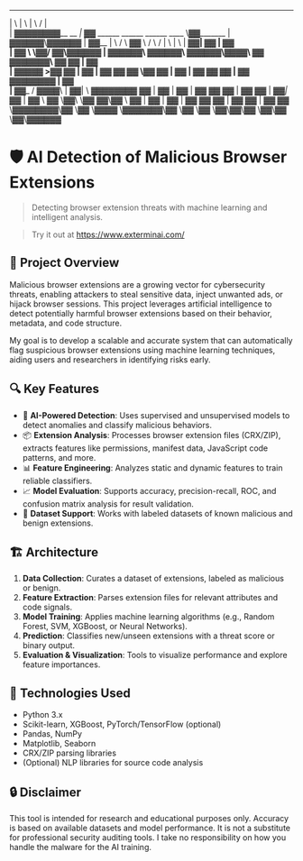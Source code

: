 
 ________            __                                    __           ______  ______ 
|        \          |  \                                  |  \         /      \|      \
| ▓▓▓▓▓▓▓▓__    __ _| ▓▓_    ______   ______  ______ ____  \▓▓_______ |  ▓▓▓▓▓▓\\▓▓▓▓▓▓
| ▓▓__   |  \  /  \   ▓▓ \  /      \ /      \|      \    \|  \       \| ▓▓__| ▓▓ | ▓▓  
| ▓▓  \   \▓▓\/  ▓▓\▓▓▓▓▓▓ |  ▓▓▓▓▓▓\  ▓▓▓▓▓▓\ ▓▓▓▓▓▓\▓▓▓▓\ ▓▓ ▓▓▓▓▓▓▓\ ▓▓    ▓▓ | ▓▓  
| ▓▓▓▓▓    >▓▓  ▓▓  | ▓▓ __| ▓▓    ▓▓ ▓▓   \▓▓ ▓▓ | ▓▓ | ▓▓ ▓▓ ▓▓  | ▓▓ ▓▓▓▓▓▓▓▓ | ▓▓  
| ▓▓_____ /  ▓▓▓▓\  | ▓▓|  \ ▓▓▓▓▓▓▓▓ ▓▓     | ▓▓ | ▓▓ | ▓▓ ▓▓ ▓▓  | ▓▓ ▓▓  | ▓▓_| ▓▓_ 
| ▓▓     \  ▓▓ \▓▓\  \▓▓  ▓▓\▓▓     \ ▓▓     | ▓▓ | ▓▓ | ▓▓ ▓▓ ▓▓  | ▓▓ ▓▓  | ▓▓   ▓▓ \
 \▓▓▓▓▓▓▓▓\▓▓   \▓▓   \▓▓▓▓  \▓▓▓▓▓▓▓\▓▓      \▓▓  \▓▓  \▓▓\▓▓\▓▓   \▓▓\▓▓   \▓▓\▓▓▓▓▓▓
                                                                                       
                                                                                       
                                                                                       




# 🛡️ AI Detection of Malicious Browser Extensions

> Detecting browser extension threats with machine learning and intelligent analysis.

> Try it out at https://www.exterminai.com/

## 🚀 Project Overview

Malicious browser extensions are a growing vector for cybersecurity threats, enabling attackers to steal sensitive data, inject unwanted ads, or hijack browser sessions. This project leverages artificial intelligence to detect potentially harmful browser extensions based on their behavior, metadata, and code structure.

My goal is to develop a scalable and accurate system that can automatically flag suspicious browser extensions using machine learning techniques, aiding users and researchers in identifying risks early.

## 🔍 Key Features

- 🧠 **AI-Powered Detection**: Uses supervised and unsupervised models to detect anomalies and classify malicious behaviors.
- 📦 **Extension Analysis**: Processes browser extension files (CRX/ZIP), extracts features like permissions, manifest data, JavaScript code patterns, and more.
- 📊 **Feature Engineering**: Analyzes static and dynamic features to train reliable classifiers.
- 📈 **Model Evaluation**: Supports accuracy, precision-recall, ROC, and confusion matrix analysis for result validation.
- 🧪 **Dataset Support**: Works with labeled datasets of known malicious and benign extensions.

## 🏗️ Architecture

1. **Data Collection**: Curates a dataset of extensions, labeled as malicious or benign.
2. **Feature Extraction**: Parses extension files for relevant attributes and code signals.
3. **Model Training**: Applies machine learning algorithms (e.g., Random Forest, SVM, XGBoost, or Neural Networks).
4. **Prediction**: Classifies new/unseen extensions with a threat score or binary output.
5. **Evaluation & Visualization**: Tools to visualize performance and explore feature importances.

## 🧰 Technologies Used

- Python 3.x
- Scikit-learn, XGBoost, PyTorch/TensorFlow (optional)
- Pandas, NumPy
- Matplotlib, Seaborn
- CRX/ZIP parsing libraries
- (Optional) NLP libraries for source code analysis

## 🔒 Disclaimer
This tool is intended for research and educational purposes only. Accuracy is based on available datasets and model performance. It is not a substitute for professional security auditing tools. I take no responsibility on how you handle the malware for the AI training.



